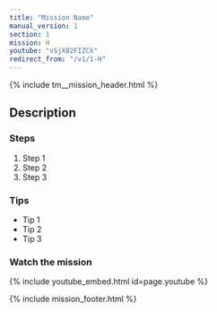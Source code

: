 ```yaml
---
title: "Mission Name"
manual_version: 1
section: 1
mission: H
youtube: "vSjX02FIZCk"
redirect_from: "/v1/1-H"
---
```


{% include tm__mission_header.html %}

## Description

### Steps

1. Step 1
2. Step 2
3. Step 3

### Tips

* Tip 1
* Tip 2
* Tip 3

### Watch the mission

{% include youtube_embed.html id=page.youtube %}

<!-- includes feedback and link to the index -->
{% include mission_footer.html %}